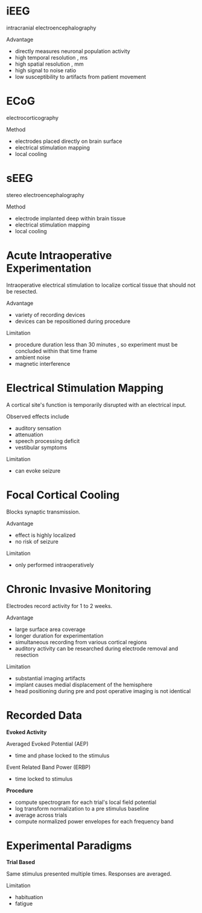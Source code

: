# iEEG

intracranial electroencephalography

Advantage
- directly measures neuronal population activity
- high temporal resolution , ms
- high spatial resolution , mm
- high signal to noise ratio
- low susceptibility to artifacts from patient movement

# ECoG

electrocorticography

Method
- electrodes placed directly on brain surface
- electrical stimulation mapping
- local cooling

# sEEG

stereo electroencephalography

Method
- electrode implanted deep within brain tissue
- electrical stimulation mapping
- local cooling

# Acute Intraoperative Experimentation

Intraoperative electrical stimulation to localize cortical tissue that should not be resected.

Advantage
- variety of recording devices
- devices can be repositioned during procedure

Limitation
- procedure duration less than 30 minutes , so experiment must be concluded within that time frame
- ambient noise
- magnetic interference

# Electrical Stimulation Mapping

A cortical site's function is temporarily disrupted with an electrical input.

Observed effects include
- auditory sensation
- attenuation
- speech processing deficit
- vestibular symptoms

Limitation
- can evoke seizure

# Focal Cortical Cooling

Blocks synaptic transmission.

Advantage
- effect is highly localized
- no risk of seizure

Limitation
- only performed intraoperatively

# Chronic Invasive Monitoring

Electrodes record activity for 1 to 2 weeks.

Advantage
- large surface area coverage
- longer duration for experimentation
- simultaneous recording from various cortical regions
- auditory activity can be researched during electrode removal and resection

Limitation
- substantial imaging artifacts
- implant causes medial displacement of the hemisphere
- head positioning during pre and post operative imaging is not identical

# Recorded Data

**Evoked Activity**

Averaged Evoked Potential (AEP)
- time and phase locked to the stimulus

Event Related Band Power (ERBP)
- time locked to stimulus

**Procedure**

- compute spectrogram for each trial's local field potential
- log transform normalization to a pre stimulus baseline
- average across trials
- compute normalized power envelopes for each frequency band

# Experimental Paradigms

**Trial Based**

Same stimulus presented multiple times. Responses are averaged.

Limitation
- habituation
- fatigue
